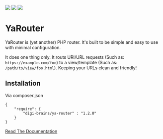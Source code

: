 ![](https://img.shields.io/github/release/digi-brains/ya-router.svg?style=flat-square)
![](https://img.shields.io/github/license/digi-brains/ya-router.svg?style=flat-square)
![](https://img.shields.io/github/issues/digi-brains/ya-router.svg?style=flat-square)

# YaRouter

YaRouter is (yet another) PHP router. It's built to be simple and easy to use with minimal configuration.

It does one thing only. It routs URI/URL requests (Such as: `https://example.com/foo`) to a view/template (Such as: `/path/to/view/foo.html`). Keeping your URLs clean and friendly!

## Installation

Via composer.json

```
{
    "require": {
        "digi-brains/ya-router" : "1.2.0"
    }
}
```

[Read The Documentation](https://digi-brains.github.io/ya-router/)